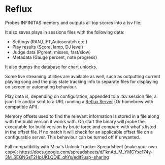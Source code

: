 # Reflux

Probes INFINITAS memory and outputs all top scores into a tsv file.

It also saves plays in sessions files with the following data:
- Settings (RAN,LIFT,Autoscratch etc.)
- Play results (Score, lamp, DJ level)
- Judge data (Pgreat, misses, fast/slow)
- Metadata (Gauge percent, note progress)

It also dumps the database for chart unlocks.

Some live streaming utilities are available as well, such as outputting current playing song and the play state tracking info to separate files for displaying on screen or automating behaviour.

Play data is, depending on configuration, appended to a .tsv session file, a json file and/or sent to a URL running a [Reflux Server](https://github.com/olji/Reflux_Server) (Or homebrew with compatible API). 

Memory offsets used to find the relevant information is stored in a file along with the build version it works with. On start the binary will probe the executable for build version by brute force and compare with what's listed in the offset file.
If no match it will check for an applicable offset file on a configurable server.
This behaviour can be turned off if unwanted.

Full compatibility with Mina's Unlock Tracker Spreadsheet (make your own copy): https://docs.google.com/spreadsheets/d/1knAd_M_YMCYxc174y-3M_6EQNGsT2HpUKLQQjE_qhYs/edit?usp=sharing
